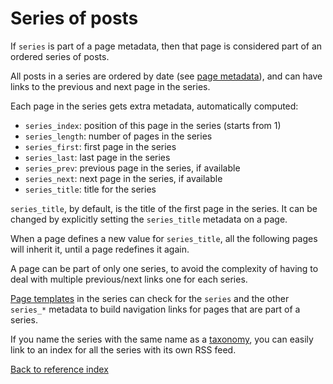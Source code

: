 # Series of posts

If `series` is part of a page metadata, then that page is considered part of an
ordered series of posts.

All posts in a series are ordered by date (see [page metadata](markdown.md)),
and can have links to the previous and next page in the series.

Each page in the series gets extra metadata, automatically computed:

 - `series_index`: position of this page in the series (starts from 1)
 - `series_length`: number of pages in the series
 - `series_first`: first page in the series
 - `series_last`: last page in the series
 - `series_prev`: previous page in the series, if available
 - `series_next`: next page in the series, if available
 - `series_title`: title for the series

`series_title`, by default, is the title of the first page in the series. It
can be changed by explicitly setting the `series_title` metadata on a page.

When a page defines a new value for `series_title`, all the following pages
will inherit it, until a page redefines it again.

A page can be part of only one series, to avoid the complexity of having to
deal with multiple previous/next links one for each series.

[Page templates](templates.md) in the series can check for the `series` and the
other `series_*` metadata to build navigation links for pages that are part of
a series.

If you name the series with the same name as a [taxonomy](taxonomies.md), you
can easily link to an index for all the series with its own RSS feed.


[Back to reference index](reference.md)
